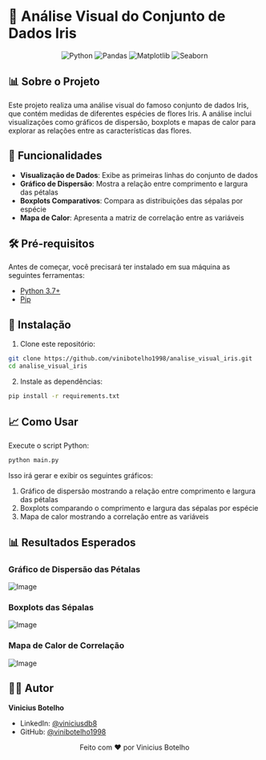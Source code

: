 # 🌸 Análise Visual do Conjunto de Dados Iris

<div align="center">
  <img src="https://img.shields.io/badge/Python-3776AB?style=for-the-badge&logo=python&logoColor=white" alt="Python">
  <img src="https://img.shields.io/badge/Pandas-2C2D72?style=for-the-badge&logo=pandas&logoColor=white" alt="Pandas">
  <img src="https://img.shields.io/badge/Matplotlib-%23ffffff.svg?style=for-the-badge&logo=Matplotlib&logoColor=black" alt="Matplotlib">
  <img src="https://img.shields.io/badge/Seaborn-3A4246?style=for-the-badge" alt="Seaborn">
</div>

## 📊 Sobre o Projeto

Este projeto realiza uma análise visual do famoso conjunto de dados Iris, que contém medidas de diferentes espécies de flores Iris. A análise inclui visualizações como gráficos de dispersão, boxplots e mapas de calor para explorar as relações entre as características das flores.

## 🚀 Funcionalidades

- **Visualização de Dados**: Exibe as primeiras linhas do conjunto de dados
- **Gráfico de Dispersão**: Mostra a relação entre comprimento e largura das pétalas
- **Boxplots Comparativos**: Compara as distribuições das sépalas por espécie
- **Mapa de Calor**: Apresenta a matriz de correlação entre as variáveis

## 🛠️ Pré-requisitos

Antes de começar, você precisará ter instalado em sua máquina as seguintes ferramentas:
- [Python 3.7+](https://www.python.org/downloads/)
- [Pip](https://pip.pypa.io/en/stable/installation/)

## 🚀 Instalação

1. Clone este repositório:
```bash
git clone https://github.com/vinibotelho1998/analise_visual_iris.git
cd analise_visual_iris
```

2. Instale as dependências:
```bash
pip install -r requirements.txt
```

## 📈 Como Usar

Execute o script Python:
```bash
python main.py
```

Isso irá gerar e exibir os seguintes gráficos:
1. Gráfico de dispersão mostrando a relação entre comprimento e largura das pétalas
2. Boxplots comparando o comprimento e largura das sépalas por espécie
3. Mapa de calor mostrando a correlação entre as variáveis

## 📊 Resultados Esperados

### Gráfico de Dispersão das Pétalas
![Image](https://github.com/user-attachments/assets/994d11dd-b701-4946-a820-da179c4f5062)

### Boxplots das Sépalas
![Image](https://github.com/user-attachments/assets/b6948598-db0a-4b4d-8f8f-e11a00060027)

### Mapa de Calor de Correlação
![Image](https://github.com/user-attachments/assets/f0071673-d6ff-420d-9b21-ee920cd6b5e9)



## 👨‍💻 Autor

**Vinicius Botelho**

- LinkedIn: [@viniciusdb8](https://www.linkedin.com/in/viniciusdb8/)
- GitHub: [@vinibotelho1998](https://github.com/vinibotelho1998)


<div align="center">
  Feito com ❤️ por Vinicius Botelho
</div>
